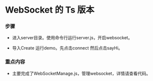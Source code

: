 # WebSocket 的 Ts 版本

### 步骤
* 进入server目录。使用命令行运行server.js，开启websocket。

* 导入Create 运行demo。先点击connect 然后点击sayHi。

### 重点内容
* 主要完成了WebSocketManage.js，管理websocket，详情请查看代码。
